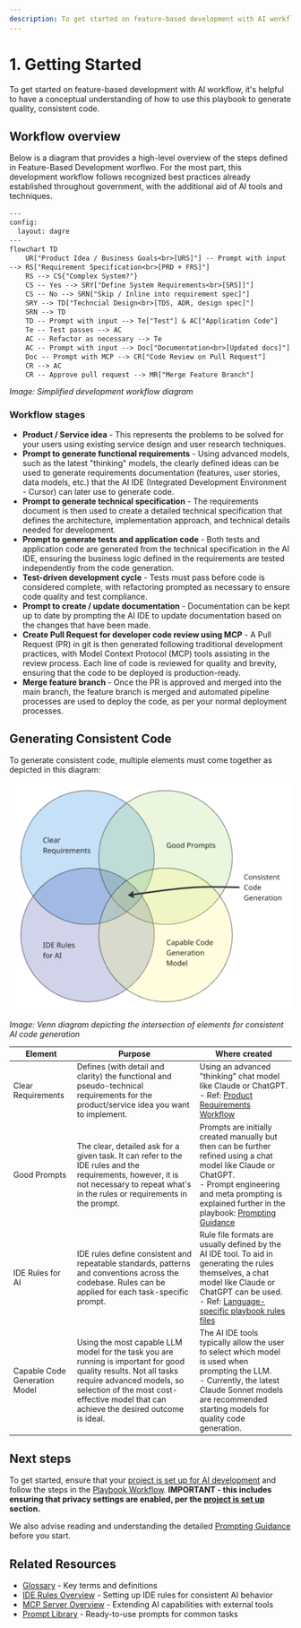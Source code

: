 ```yaml
---
description: To get started on feature-based development with AI workflow, it's helpful to have a conceptual understanding of how to use this playbook to generate quality, consistent code.
---
```


# 1. Getting Started

To get started on feature-based development with AI workflow, it's helpful to have a conceptual understanding of how to use this playbook to generate quality, consistent code.

## Workflow overview

Below is a diagram that provides a high-level overview of the steps defined in Feature-Based Development worflwo. For the most part, this development workflow follows recognized best practices already established throughout government, with the additional aid of AI tools and techniques.

```mermaid
---
config:
  layout: dagre
---
flowchart TD
    UR["Product Idea / Business Goals<br>[URS]"] -- Prompt with input --> RS["Requirement Specification<br>[PRD + FRS]"]
    RS --> CS{"Complex System?"}
    CS -- Yes --> SRY["Define System Requirements<br>[SRS]]"]
    CS -- No --> SRN["Skip / Inline into requirement spec]"]
    SRY --> TD["Techncial Design<br>[TDS, ADR, design spec]"]
    SRN --> TD
    TD -- Prompt with input --> Te["Test"] & AC["Application Code"]
    Te -- Test passes --> AC
    AC -- Refactor as necessary --> Te
    AC -- Prompt with input --> Doc["Documentation<br>[Updated docs]"]
    Doc -- Prompt with MCP --> CR["Code Review on Pull Request"]
    CR --> AC
    CR -- Approve pull request --> MR["Merge Feature Branch"]
```

*Image: Simplified development workflow diagram*

### Workflow stages

- **Product / Service idea** - This represents the problems to be solved for your users using existing service design and user research techniques.
- **Prompt to generate functional requirements** - Using advanced models, such as the latest "thinking" models, the clearly defined ideas can be used to generate requirements documentation (features, user stories, data models, etc.) that the AI IDE (Integrated Development Environment - Cursor) can later use to generate code.
- **Prompt to generate technical specification** - The requirements document is then used to create a detailed technical specification that defines the architecture, implementation approach, and technical details needed for development.
- **Prompt to generate tests and application code** - Both tests and application code are generated from the technical specification in the AI IDE, ensuring the business logic defined in the requirements are tested independently from the code generation.
- **Test-driven development cycle** - Tests must pass before code is considered complete, with refactoring prompted as necessary to ensure code quality and test compliance.
- **Prompt to create / update documentation** - Documentation can be kept up to date by prompting the AI IDE to update documentation based on the changes that have been made.
- **Create Pull Request for developer code review using MCP** - A Pull Request (PR) in git is then generated following traditional development practices, with Model Context Protocol (MCP) tools assisting in the review process. Each line of code is reviewed for quality and brevity, ensuring that the code to be deployed is production-ready.
- **Merge feature branch** - Once the PR is approved and merged into the main branch, the feature branch is merged and automated pipeline processes are used to deploy the code, as per your normal deployment processes.

## Generating Consistent Code

To generate consistent code, multiple elements must come together as depicted in this diagram:

![](../venn-diagram-consistent-code.png)

*Image: Venn diagram depicting the intersection of elements for consistent AI code generation*

| Element                       | Purpose                                                                                                                                                                                                                                  | Where created                                                                                                                                                                                                                                                    |
| ----------------------------- | ---------------------------------------------------------------------------------------------------------------------------------------------------------------------------------------------------------------------------------------- | ---------------------------------------------------------------------------------------------------------------------------------------------------------------------------------------------------------------------------------------------------------------- |
| Clear Requirements            | Defines (with detail and clarity) the functional and pseudo-technical requirements for the product/service idea you want to implement.                                                                                                   | Using an advanced "thinking" chat model like Claude or ChatGPT.<br>- Ref: [Product Requirements Workflow](02-requirement-specification.md)                                                                                                                      |
| Good Prompts                  | The clear, detailed ask for a given task. It can refer to the IDE rules and the requirements, however, it is not necessary to repeat what's in the rules or requirements in the prompt.                                                  | Prompts are initially created manually but then can be further refined using a chat model like Claude or ChatGPT.<br>- Prompt engineering and meta prompting is explained further in the playbook: [Prompting Guidance](../../prompt-library/prompting-guidance.md) |
| IDE Rules for AI              | IDE rules define consistent and repeatable standards, patterns and conventions across the codebase. Rules can be applied for each task-specific prompt.                                                                                  | Rule file formats are usually defined by the AI IDE tool. To aid in generating the rules themselves, a chat model like Claude or ChatGPT can be used.<br>- Ref: [Language-specific playbook rules files](../../ide-rules/languages/README.md)                         |
| Capable Code Generation Model | Using the most capable LLM model for the task you are running is important for good quality results. Not all tasks require advanced models, so selection of the most cost-effective model that can achieve the desired outcome is ideal. | The AI IDE tools typically allow the user to select which model is used when prompting the LLM.<br>- Currently, the latest Claude Sonnet models are recommended starting models for quality code generation.                                                     |

## Next steps

To get started, ensure that your [project is set up for AI development](../project-setup.md) and follow the steps in the [Playbook Workflow](../README.md). **IMPORTANT - this includes ensuring that privacy settings are enabled, per the [project is set up](../project-setup.md) section.** 

We also advise reading and understanding the detailed [Prompting Guidance](../../prompt-library/prompting-guidance.md) before you start.

## Related Resources

- [Glossary](../../glossary.md) - Key terms and definitions
- [IDE Rules Overview](../../ide-rules/README.md) - Setting up IDE rules for consistent AI behavior
- [MCP Server Overview](../../mcp-server/README.md) - Extending AI capabilities with external tools
- [Prompt Library](../../prompt-library/README.md) - Ready-to-use prompts for common tasks
